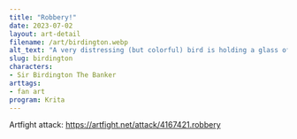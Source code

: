 ```yaml
---
title: "Robbery!"
date: 2023-07-02
layout: art-detail
filename: /art/birdington.webp
alt_text: "A very distressing (but colorful) bird is holding a glass of bird-sized red wine and a bag of money. However, he is the banker so is he taking his own money?"
slug: birdington
characters:
- Sir Birdington The Banker
arttags:
- fan art
program: Krita
---
```

Artfight attack: https://artfight.net/attack/4167421.robbery
